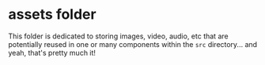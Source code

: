 # assets folder

This folder is dedicated to storing images, video, audio, etc that are potentially reused in one or many components within the `src` directory...
and yeah, that's pretty much it!
